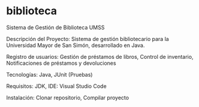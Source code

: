 # biblioteca
Sistema de Gestión de Biblioteca UMSS

Descripción del Proyecto:
Sistema de gestión bibliotecario para la Universidad Mayor de San Simón, desarrollado en Java.

Registro de usuarios:
Gestión de préstamos de libros,
Control de inventario,
Notificaciones de préstamos y devoluciones

Tecnologías:
Java,
JUnit (Pruebas)

Requisitos:
JDK, 
IDE: Visual Studio Code

Instalación:
Clonar repositorio,
Compilar proyecto
